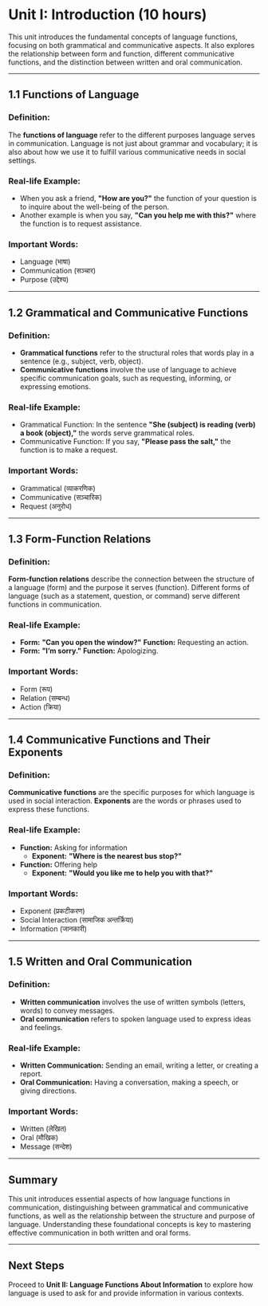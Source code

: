 # Unit I: Introduction (10 hours)

This unit introduces the fundamental concepts of language functions, focusing on both grammatical and communicative aspects. It also explores the relationship between form and function, different communicative functions, and the distinction between written and oral communication.

---

## 1.1 Functions of Language

### Definition:
The **functions of language** refer to the different purposes language serves in communication. Language is not just about grammar and vocabulary; it is also about how we use it to fulfill various communicative needs in social settings.

### Real-life Example:
- When you ask a friend, **"How are you?"** the function of your question is to inquire about the well-being of the person. 
- Another example is when you say, **"Can you help me with this?"** where the function is to request assistance.

### Important Words:
- Language (भाषा)
- Communication (सञ्चार)
- Purpose (उद्देश्य)

---

## 1.2 Grammatical and Communicative Functions

### Definition:
- **Grammatical functions** refer to the structural roles that words play in a sentence (e.g., subject, verb, object).
- **Communicative functions** involve the use of language to achieve specific communication goals, such as requesting, informing, or expressing emotions.

### Real-life Example:
- Grammatical Function: In the sentence **"She (subject) is reading (verb) a book (object),"** the words serve grammatical roles.
- Communicative Function: If you say, **"Please pass the salt,"** the function is to make a request.

### Important Words:
- Grammatical (व्याकरणिक)
- Communicative (सञ्चारिक)
- Request (अनुरोध)

---

## 1.3 Form-Function Relations

### Definition:
**Form-function relations** describe the connection between the structure of a language (form) and the purpose it serves (function). Different forms of language (such as a statement, question, or command) serve different functions in communication.

### Real-life Example:
- **Form:** **"Can you open the window?"**
  **Function:** Requesting an action.
- **Form:** **"I’m sorry."**
  **Function:** Apologizing.

### Important Words:
- Form (रूप)
- Relation (सम्बन्ध)
- Action (क्रिया)

---

## 1.4 Communicative Functions and Their Exponents

### Definition:
**Communicative functions** are the specific purposes for which language is used in social interaction. **Exponents** are the words or phrases used to express these functions.

### Real-life Example:
- **Function:** Asking for information
  - **Exponent:** **"Where is the nearest bus stop?"**
- **Function:** Offering help
  - **Exponent:** **"Would you like me to help you with that?"**

### Important Words:
- Exponent (प्रकटीकरण)
- Social Interaction (सामाजिक अन्तर्क्रिया)
- Information (जानकारी)

---

## 1.5 Written and Oral Communication

### Definition:
- **Written communication** involves the use of written symbols (letters, words) to convey messages.
- **Oral communication** refers to spoken language used to express ideas and feelings.

### Real-life Example:
- **Written Communication:** Sending an email, writing a letter, or creating a report.
- **Oral Communication:** Having a conversation, making a speech, or giving directions.

### Important Words:
- Written (लेखित)
- Oral (मौखिक)
- Message (सन्देश)

---

## Summary
This unit introduces essential aspects of how language functions in communication, distinguishing between grammatical and communicative functions, as well as the relationship between the structure and purpose of language. Understanding these foundational concepts is key to mastering effective communication in both written and oral forms.

---

## Next Steps
Proceed to **Unit II: Language Functions About Information** to explore how language is used to ask for and provide information in various contexts.
